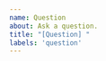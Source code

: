 ```yaml
---
name: Question
about: Ask a question.
title: "[Question] "
labels: 'question'
---
```


<!--
Thanks for submitting the issue!
Please check if there are existing related issues before submitting to prevent duplication.

感谢您提交问题！
请在提交前检查是否已有相关问题，以防重复。
为了方便其他人搜索，内容请尽量使用英文。（不是硬性要求）
-->
